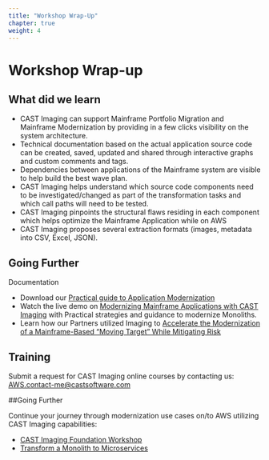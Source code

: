```yaml
---
title: "Workshop Wrap-Up"
chapter: true
weight: 4
---
```


# Workshop Wrap-up 

## What did we learn 

* CAST Imaging can support Mainframe Portfolio Migration and Mainframe Modernization by providing in a few clicks visibility on the system architecture. 
* Technical documentation based on the actual application source code can be created, saved, updated and shared through interactive graphs and custom comments and tags.  
* Dependencies between applications of the Mainframe system are visible to help build the best wave plan. 
* CAST Imaging helps understand which source code components need to be investigated/changed as part of the transformation tasks and which call paths will need to be tested.  
* CAST Imaging pinpoints the structural flaws residing in each component which helps optimize the Mainframe Application while on AWS 
* CAST Imaging proposes several extraction formats (images, metadata into CSV, Excel, JSON).

## Going Further 

Documentation 

* Download our [Practical guide to Application Modernization](https://learn.castsoftware.com/download-wp-accelerating-application-modernization_a-practical-guide)  
* Watch the live demo on [Modernizing Mainframe Applications with CAST Imaging](https://youtu.be/08EB7vHq_Us) with Practical strategies and guidance to modernize Monoliths. 
* Learn how our Partners utilized Imaging to [Accelerate the Modernization of a Mainframe-Based “Moving Target” While Mitigating Risk](https://learn.castsoftware.com/thank-you/download_case-study_Princeton-accelerating-the-modernization-of-a-mainframe-based-moving-target-while-mitigating-risk)

## Training 

Submit a request for CAST Imaging online courses by contacting us: AWS.contact-me@castsoftware.com

##Going Further 

Continue your journey through modernization use cases on/to AWS utilizing CAST Imaging capabilities: 
* [CAST Imaging Foundation Workshop](https://cast-imaging.awsworkshop.io/) 
* [Transform a Monolith to Microservices](https://cast-imaging.awsworkshop.io/6_optionalmodules/61_frommonolithtomicroservices.html) 